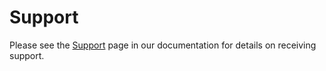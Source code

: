 # Support

Please see the [Support](https://sprout.barrelstrengthdesign.com/docs/support/support.html) page in our documentation for details on receiving support.